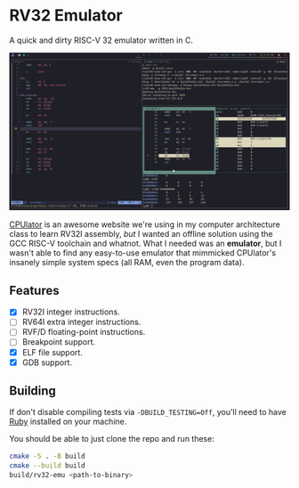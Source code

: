 # RV32 Emulator

A quick and dirty RISC-V 32 emulator written in C.

![Screenshot](https://github.com/Grazen0/rv32-emu/blob/main/.github/screenshot.png?raw=true)

[CPUlator](https://cpulator.01xz.net/) is an awesome website we're using in my
computer architecture class to learn RV32I assembly, _but_ I wanted an offline
solution using the GCC RISC-V toolchain and whatnot. What I needed was an
**emulator**, but I wasn't able to find any easy-to-use emulator that mimmicked
CPUlator's insanely simple system specs (all RAM, even the program data).

## Features

- [x] RV32I integer instructions.
- [ ] RV64I extra integer instructions.
- [ ] RVF/D floating-point instructions.
- [ ] Breakpoint support.
- [x] ELF file support.
- [x] GDB support.

## Building

If don't disable compiling tests via `-DBUILD_TESTING=Off`, you'll need to have
[Ruby] installed on your machine.

You should be able to just clone the repo and run these:

```bash
cmake -S . -B build
cmake --build build
build/rv32-emu <path-to-binary>
```

[pkg-config]: https://www.freedesktop.org/wiki/Software/pkg-config/
[unity test]: https://github.com/ThrowTheSwitch/Unity
[ruby]: https://www.ruby-lang.org/en/
